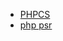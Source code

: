 - [PHPCS](https://www.youtube.com/playlist?list=PLa_Xqm9JWuydw6f1yBSlrkWQZHJA3P9jA)
- [php psr](https://www.youtube.com/watch?v=B1S5uDq9zN8&pp=ygUJcGhwIHBzcjEy)